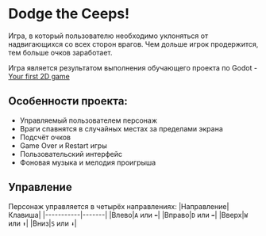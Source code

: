 # Dodge the Ceeps!
Игра, в который пользователю необходимо уклоняться от надвигающихся со всех сторон врагов. Чем дольше игрок продержится, тем больше очков заработает.

Игра является результатом выполнения обучающего проекта по Godot - [Your first 2D game](https://docs.godotengine.org/en/stable/getting_started/first_2d_game/index.html)

## Особенности проекта:
- Управляемый пользователем персонаж
- Враги спавнятся в случайных местах за пределами экрана
- Подсчёт очков
- Game Over и Restart игры
- Пользовательский интерфейс
- Фоновая музыка и мелодия проигрыша

## Управление
Персонаж управляется в четырёх направлениях:
|Направление|Клавиша|
|-----------|-------|
|Влево|`A` или `⬅`|
|Вправо|`D` или `➡`|
|Вверх|`W` или `⬆`|
|Вниз|`S` или `⬇`|
